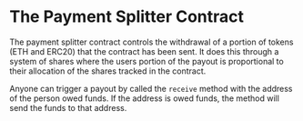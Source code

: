 # The Payment Splitter Contract
The payment splitter contract controls the withdrawal of a portion of tokens (ETH and ERC20) that the contract has been sent. It does this through a system of shares where the users portion of the payout is proportional to their allocation of the shares tracked in the contract.  

Anyone can trigger a payout by called the `receive` method with the address of the person owed funds. If the address is owed funds, the method will send the funds to that address.
